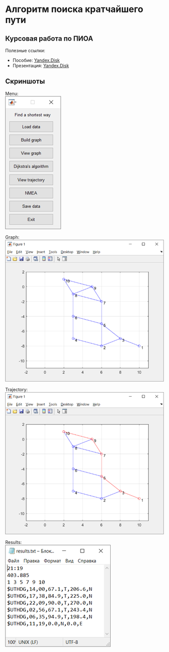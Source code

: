 # Алгоритм поиска кратчайшего пути
## Курсовая работа по ПИОА
Полезные ссылки: 
- Пособие: [Yandex.Disk](https://disk.yandex.ru/i/bD91fImmQ8GTgw)
- Презентация: [Yandex.Disk](https://disk.yandex.ru/i/BCU4w4yh61pMCg)
## Скриншоты

Menu:  
![menu](img/menu.png "Menu")  
  
Graph:  
![graph](img/graph.png "Graph")  
  
Trajectory:  
![trajectory](img/trajectory.png "Trajectory")  
  
Results:  
![results](img/results.png "Results")  
